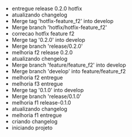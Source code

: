 - entregue release 0.2.0 hotfix
- atualizando changelog
- Merge tag 'hotfix-feature_f2' into develop
- Merge branch 'hotfix/hotfix-feature_f2'
- correcao hotfix feature f2
- Merge tag '0.2.0' into develop
- Merge branch 'release/0.2.0'
- melhoria f2 release 0.2.0
- atualizando chengelog
- Merge branch 'feature/feature_f2' into develop
- Merge branch 'develop' into feature/feature_f2
- melhoria f2 entregue
- melhoria f3 entregue
- Merge tag '0.1.0' into develop
- Merge branch 'release/0.1.0'
- melhoria f1 release-0.1.0
- atualizando changelog
- melhoria f1 entregue
- criando changelog
- iniciando projeto
